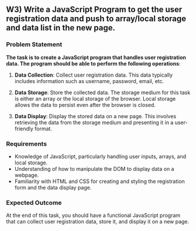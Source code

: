 ## W3) Write a JavaScript Program to get the user registration data and push to array/local storage and data list in the new page.

### Problem Statement

**The task is to create a JavaScript program that handles user registration data. The program should be able to perform the following operations**:

1. **Data Collection**: Collect user registration data. This data typically includes information such as username, password, email, etc.

2. **Data Storage**: Store the collected data. The storage medium for this task is either an array or the local storage of the browser. Local storage allows the data to persist even after the browser is closed.

3. **Data Display**: Display the stored data on a new page. This involves retrieving the data from the storage medium and presenting it in a user-friendly format.

### Requirements

- Knowledge of JavaScript, particularly handling user inputs, arrays, and local storage.
- Understanding of how to manipulate the DOM to display data on a webpage.
- Familiarity with HTML and CSS for creating and styling the registration form and the data display page.

### Expected Outcome

At the end of this task, you should have a functional JavaScript program that can collect user registration data, store it, and display it on a new page.
